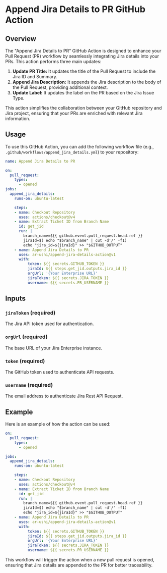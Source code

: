 
# Append Jira Details to PR GitHub Action

## Overview

The "Append Jira Details to PR" GitHub Action is designed to enhance your Pull Request (PR) workflow by seamlessly integrating Jira details into your PRs. This action performs three main updates:

1. **Update PR Title:** It updates the title of the Pull Request to include the Jira ID and Summary.
2. **Append Jira Description:** It appends the Jira description to the body of the Pull Request, providing additional context.
3. **Update Label:** It updates the label on the PR based on the Jira Issue Type.

This action simplifies the collaboration between your GitHub repository and Jira project, ensuring that your PRs are enriched with relevant Jira information.

## Usage

To use this GitHub Action, you can add the following workflow file (e.g., `.github/workflows/append_jira_details.yml`) to your repository:

```yaml
name: Append Jira Details to PR

on:
  pull_request:
    types:
      - opened
jobs:
  append_jira_details:
    runs-on: ubuntu-latest

    steps:
    - name: Checkout Repository
      uses: actions/checkout@v4
    - name: Extract Ticket ID from Branch Name
      id: get_jid
      run: |
        branch_name=${{ github.event.pull_request.head.ref }}
        jiraId=$( echo "$branch_name" | cut -d'/' -f1)
        echo "jira_id=${jiraId}" >> "$GITHUB_OUTPUT"
    - name: Append Jira Details to PR
      uses: ar-ushi/append-jira-details-action@v1
      with:
          token: ${{ secrets.GITHUB_TOKEN }}
          jiraId: ${{ steps.get_jid.outputs.jira_id }}
          orgUrl: '{Your Enterprise URL}'
          jiraToken: ${{ secrets.JIRA_TOKEN }}
          username: ${{ secrets.PR_USERNAME }}
```


## Inputs

### `jiraToken` (required)

The Jira API token used for authentication.

### `orgUrl` (required)

The base URL of your Jira Enterprise instance.

### `token` (required)

The GitHub token used to authenticate API requests.

### `username` (required)

The email address to authenticate Jira Rest API Request.

## Example

Here is an example of how the action can be used:

```yaml
on:
  pull_request:
    types:
      - opened

jobs:
  append_jira_details:
    runs-on: ubuntu-latest

    steps:
    - name: Checkout Repository
      uses: actions/checkout@v4
    - name: Extract Ticket ID from Branch Name
      id: get_jid
      run: |
        branch_name=${{ github.event.pull_request.head.ref }}
        jiraId=$( echo "$branch_name" | cut -d'/' -f1)
        echo "jira_id=${jiraId}" >> "$GITHUB_OUTPUT"
    - name: Append Jira Details to PR
      uses: ar-ushi/append-jira-details-action@v1
      with:
          token: ${{ secrets.GITHUB_TOKEN }}
          jiraId: ${{ steps.get_jid.outputs.jira_id }}
          orgUrl: '{Your Enterprise URL}'
          jiraToken: ${{ secrets.JIRA_TOKEN }}
          username: ${{ secrets.PR_USERNAME }}
```

This workflow will trigger the action when a new pull request is opened, ensuring that Jira details are appended to the PR for better traceability.

